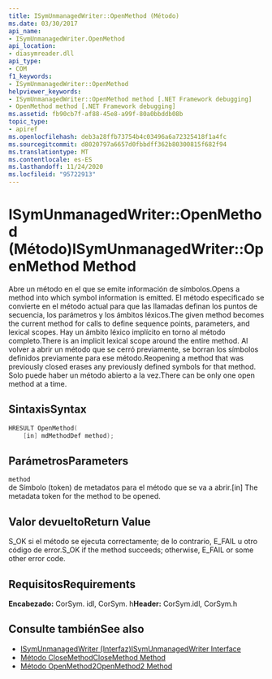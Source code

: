 ```yaml
---
title: ISymUnmanagedWriter::OpenMethod (Método)
ms.date: 03/30/2017
api_name:
- ISymUnmanagedWriter.OpenMethod
api_location:
- diasymreader.dll
api_type:
- COM
f1_keywords:
- ISymUnmanagedWriter::OpenMethod
helpviewer_keywords:
- ISymUnmanagedWriter::OpenMethod method [.NET Framework debugging]
- OpenMethod method [.NET Framework debugging]
ms.assetid: fb90cb7f-af88-45e8-a99f-80a0bbddb08b
topic_type:
- apiref
ms.openlocfilehash: deb3a28ffb73754b4c03496a6a72325418f1a4fc
ms.sourcegitcommit: d8020797a6657d0fbbdff362b80300815f682f94
ms.translationtype: MT
ms.contentlocale: es-ES
ms.lasthandoff: 11/24/2020
ms.locfileid: "95722913"
---
```

# <a name="isymunmanagedwriteropenmethod-method"></a><span data-ttu-id="daf7a-102">ISymUnmanagedWriter::OpenMethod (Método)</span><span class="sxs-lookup"><span data-stu-id="daf7a-102">ISymUnmanagedWriter::OpenMethod Method</span></span>

<span data-ttu-id="daf7a-103">Abre un método en el que se emite información de símbolos.</span><span class="sxs-lookup"><span data-stu-id="daf7a-103">Opens a method into which symbol information is emitted.</span></span> <span data-ttu-id="daf7a-104">El método especificado se convierte en el método actual para que las llamadas definan los puntos de secuencia, los parámetros y los ámbitos léxicos.</span><span class="sxs-lookup"><span data-stu-id="daf7a-104">The given method becomes the current method for calls to define sequence points, parameters, and lexical scopes.</span></span> <span data-ttu-id="daf7a-105">Hay un ámbito léxico implícito en torno al método completo.</span><span class="sxs-lookup"><span data-stu-id="daf7a-105">There is an implicit lexical scope around the entire method.</span></span> <span data-ttu-id="daf7a-106">Al volver a abrir un método que se cerró previamente, se borran los símbolos definidos previamente para ese método.</span><span class="sxs-lookup"><span data-stu-id="daf7a-106">Reopening a method that was previously closed erases any previously defined symbols for that method.</span></span> <span data-ttu-id="daf7a-107">Solo puede haber un método abierto a la vez.</span><span class="sxs-lookup"><span data-stu-id="daf7a-107">There can be only one open method at a time.</span></span>  
  
## <a name="syntax"></a><span data-ttu-id="daf7a-108">Sintaxis</span><span class="sxs-lookup"><span data-stu-id="daf7a-108">Syntax</span></span>  
  
```cpp  
HRESULT OpenMethod(  
    [in] mdMethodDef method);  
```  
  
## <a name="parameters"></a><span data-ttu-id="daf7a-109">Parámetros</span><span class="sxs-lookup"><span data-stu-id="daf7a-109">Parameters</span></span>  

 `method`  
 <span data-ttu-id="daf7a-110">de Símbolo (token) de metadatos para el método que se va a abrir.</span><span class="sxs-lookup"><span data-stu-id="daf7a-110">[in] The metadata token for the method to be opened.</span></span>  
  
## <a name="return-value"></a><span data-ttu-id="daf7a-111">Valor devuelto</span><span class="sxs-lookup"><span data-stu-id="daf7a-111">Return Value</span></span>  

 <span data-ttu-id="daf7a-112">S_OK si el método se ejecuta correctamente; de lo contrario, E_FAIL u otro código de error.</span><span class="sxs-lookup"><span data-stu-id="daf7a-112">S_OK if the method succeeds; otherwise, E_FAIL or some other error code.</span></span>  
  
## <a name="requirements"></a><span data-ttu-id="daf7a-113">Requisitos</span><span class="sxs-lookup"><span data-stu-id="daf7a-113">Requirements</span></span>  

 <span data-ttu-id="daf7a-114">**Encabezado:** CorSym. idl, CorSym. h</span><span class="sxs-lookup"><span data-stu-id="daf7a-114">**Header:** CorSym.idl, CorSym.h</span></span>  
  
## <a name="see-also"></a><span data-ttu-id="daf7a-115">Consulte también</span><span class="sxs-lookup"><span data-stu-id="daf7a-115">See also</span></span>

- [<span data-ttu-id="daf7a-116">ISymUnmanagedWriter (Interfaz)</span><span class="sxs-lookup"><span data-stu-id="daf7a-116">ISymUnmanagedWriter Interface</span></span>](isymunmanagedwriter-interface.md)
- [<span data-ttu-id="daf7a-117">Método CloseMethod</span><span class="sxs-lookup"><span data-stu-id="daf7a-117">CloseMethod Method</span></span>](isymunmanagedwriter-closemethod-method.md)
- [<span data-ttu-id="daf7a-118">Método OpenMethod2</span><span class="sxs-lookup"><span data-stu-id="daf7a-118">OpenMethod2 Method</span></span>](isymunmanagedwriter3-openmethod2-method.md)
